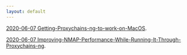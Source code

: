 ```yaml
---
layout: default
---
```


[2020-06-07 Getting-Proxychains-ng-to-work-on-MacOS](/posts/2020-06-07-Getting-Proxychains-ng-to-work-on-MacOS.html).

[2020-06-07 Improving-NMAP-Performance-While-Running-It-Through-Proxychains-ng](/posts/2020-06-07-Improving-NMAP-Performance-While-Running-it-Through-Proxychains-ng.html).
